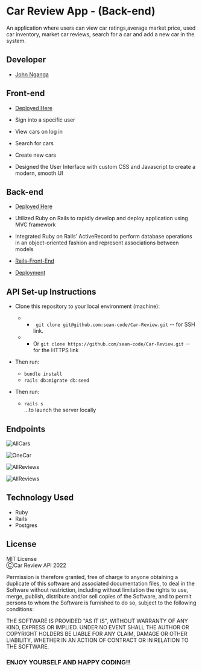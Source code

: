 # Car Review App - (Back-end)

An application where users can view car ratings,average market price, used car inventory, market car reviews, search for a car and add a new car in the system.

## Developer
- [John Nganga](https://github.com/sean-code)

## Front-end
- [Deployed Here](https://sean-code.github.io/Client-Car-Review-App/)
- Sign into a specific user
- View cars on log in
- Search for cars
- Create new cars

- Designed the User Interface with custom CSS and Javascript to create a modern, smooth UI

## Back-end
- [Deployed Here](https://carreview-production.up.railway.app/)
- Utilized Ruby on Rails to rapidly develop and deploy application using MVC framework

- Integrated Ruby on Rails’ ActiveRecord to perform database operations in an object-oriented fashion and represent associations between models

- [Rails-Front-End](https://github.com/sean-code/Client-Car-Review-App)

- [Deployment](https://sean-code.github.io/Client-Car-Review-App/)


## API Set-up Instructions
- Clone this repository to your local environment (machine):
    * - ` git clone git@github.com:sean-code/Car-Review.git` -- for SSH link.
    * - Or `git clone https://github.com/sean-code/Car-Review.git` -- for the HTTPS link
- Then run:
    * `bundle install`
    * `rails db:migrate db:seed`

- Then run:
    * `rails s` \
    ...to launch the server locally


## Endpoints
![AllCars](/imgs/Endpointbc1.png)


![OneCar](/imgs/EndpointCars1.png)


![AllReviews](/imgs/EndpointReviews.png)


![AllReviews](/imgs/EndPointReviews1.png)



## Technology Used
* Ruby
* Rails
* Postgres

## License
MIT License\
ⒸCar Review API 2022

Permission is therefore granted, free of charge to anyone obtaining a duplicate
of this software and associated documentation files, to deal in the Software without restriction, including without limitation the rights to use, merge, publish, distribute and/or sell copies of the Software, and to permit persons to whom the Software is furnished to do so, subject to the following conditions:

THE SOFTWARE IS PROVIDED "AS IT IS", WITHOUT WARRANTY OF ANY KIND, EXPRESS OR
IMPLIED. UNDER NO EVENT SHALL THE
AUTHOR OR COPYRIGHT HOLDERS BE LIABLE FOR ANY CLAIM, DAMAGE OR OTHER
LIABILITY, WHETHER IN AN ACTION OF CONTRACT OR IN RELATION TO THE SOFTWARE.


### ENJOY YOURSELF AND HAPPY CODING!!





